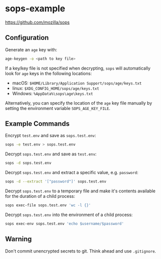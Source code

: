 # sops-example

<https://github.com/mozilla/sops>

## Configuration

Generate an `age` key with:

```sh
age-keygen -o <path to key file>
```

If a key/key file is not specified when decrypting, `sops` will automatically look for `age` keys in the following locations:

- macOS: `$HOME/Library/Application Support/sops/age/keys.txt`
- linux: `$XDG_CONFIG_HOME/sops/age/keys.txt`
- Windows: `%AppData%\sops\age\keys.txt`

Alternatively, you can specify the location of the `age` key file manually by setting the environment variable `SOPS_AGE_KEY_FILE`.

## Example Commands

Encrypt `test.env` and save as `sops.test.env`:

```sh
sops -e test.env > sops.test.env
```

Decrypt `sops.test.env` and save as `test.env`:

```sh
sops -d sops.test.env
```

Decrypt `sops.test.env` and extract a specific value, e.g. `password`:

```sh
sops -d --extract '["password"]' sops.test.env
```

Decrypt `sops.test.env` to a temporary file and make it's contents available for the duration of a child process:

```sh
sops exec-file sops.test.env 'wc -l {}'
```

Decrypt `sops.test.env` into the environment of a child process:

```sh
sops exec-env sops.test.env 'echo $username/$password'
```

## Warning

Don't commit unencrypted secrets to git.  Think ahead and use `.gitignore`.
